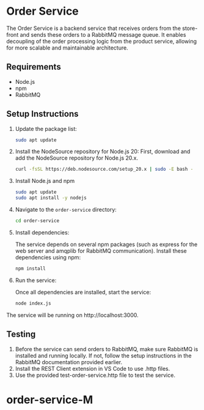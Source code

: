 # Order Service

The Order Service is a backend service that receives orders from the store-front and sends these orders to a RabbitMQ message queue. It enables decoupling of the order processing logic from the product service, allowing for more scalable and maintainable architecture.

## Requirements

- Node.js
- npm
- RabbitMQ

## Setup Instructions
1. Update the package list:
   ```bash
   sudo apt update
2. Install the NodeSource repository for Node.js 20: First, download and add the NodeSource repository for Node.js 20.x.
   ```bash
   curl -fsSL https://deb.nodesource.com/setup_20.x | sudo -E bash -
3. Install Node.js and npm
   ```bash
   sudo apt update
   sudo apt install -y nodejs
4. Navigate to the `order-service` directory:
   ```bash
   cd order-service
5. Install dependencies:

   The service depends on several npm packages (such as express for the web server and amqplib for RabbitMQ communication). Install these dependencies using npm:

   ```bash
   npm install
6. Run the service:
   
   Once all dependencies are installed, start the service:

   ```bash
   node index.js 
The service will be running on http://localhost:3000.

## Testing
1. Before the service can send orders to RabbitMQ, make sure RabbitMQ is installed and running locally. If not, follow the setup instructions in the RabbitMQ documentation provided earlier.
2. Install the REST Client extension in VS Code to use .http files.
3. Use the provided test-order-service.http file to test the service.

# order-service-M
